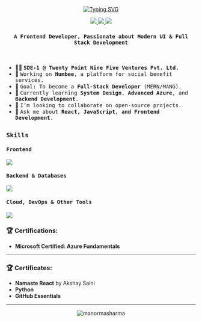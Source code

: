 <p align="center">
  <a href="https://git.io/typing-svg"><img src="https://readme-typing-svg.demolab.com?font=Fira+Code&weight=700&size=25&pause=1000&color=F70000&background=00000000&center=true&vCenter=true&width=435&lines=Hi+%F0%9F%91%8B%2C+I'm+Manorma+Sharma;Passionate+Frontend+Developer;I+build+things+for+the+web." alt="Typing SVG" /></a>
</p>

<p align="center">
  <a href="https://linkedin.com/in/manorma-sharma">
    <img src="https://img.shields.io/badge/LinkedIn-0077B5?style=for-the-badge&logo=linkedin&logoColor=white" />
  </a>
  <a href="https://manormasharma.github.io/Portfolio">
    <img src="https://img.shields.io/badge/Portfolio-255E63?style=for-the-badge&logo=react&logoColor=white" />
  </a>
  <a href="mailto:mannuu0501@gmail.com">
    <img src="https://img.shields.io/badge/Email-D14836?style=for-the-badge&logo=gmail&logoColor=white" />
  </a>
</p>


### <p align="center"><h4 align="center"><samp> A Frontend Developer, Passionate about Modern UI & Full Stack Development </samp></h4></p>

<div>
  <br>

- 👩‍💻 <samp><b>SDE-1 @ Twenty Point Nine Five Ventures Pvt. Ltd.</b>
- 🚀 <samp>Working on **Humbee**, a platform for social benefit services.
- 🎯 <samp>Goal: To become a **Full-Stack Developer** (MERN/MANG).
- 🌱 <samp>Currently learning **System Design**, **Advanced Azure**, and **Backend Development**.
- 👯 <samp>I’m looking to collaborate on open-source projects.
- 💬 <samp>Ask me about **React, JavaScript, and Frontend Development**.
</div>

##
<h3><b><samp>Skills</samp></b></h3>

<h4><b><samp>Frontend</samp></b></h4>

![](https://skillicons.dev/icons?i=react,js,ts,html,css,tailwind,bootstrap,scss,mui&perline=18)

<h4><b><samp>Backend & Databases</samp></b></h4>

![](https://skillicons.dev/icons?i=nodejs,express,mongodb,postgresql&perline=18)

<h4><b><samp>Cloud, DevOps & Other Tools</samp></b></h4>

![](https://skillicons.dev/icons?i=azure,docker,git,github,bitbucket,jira,python,firebase,wordpress&perline=18)


### 🏆 Certifications:

- **Microsoft Certified: Azure Fundamentals**

---

### 🏆 Certificates:


- **Namaste React** by Akshay Saini
- **Python**
- **GitHub Essentials**

---

<p align="center">
  <img src="https://komarev.com/ghpvc/?username=manormasharma&label=Profile%20views&color=0e75b6&style=flat" alt="manormasharma" />
</p>

